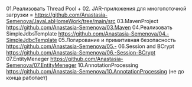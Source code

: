 01.Реализовать Thread Pool + 02. JAR-приложения для многопоточной загрузки = https://github.com/Anastasia-Semenova/JavaLabHomeWork/tree/main/src
03.MavenProject https://github.com/Anastasia-Semenova/03.Maven
04.Реализовать SimpleJdbsTemplate https://github.com/Anastasia-Semenova/04.-SimpleJdbcTemplate
05.Логирование и примитивная безопасность https://github.com/Anastasia-Semenova/05.-
06.Session and BCrypt https://github.com/Anastasia-Semenova/06.-Session-BCrypt
07.EntityMeneger https://github.com/Anastasia-Semenova/07.EntityMeneger
10.AnnotationProcessing https://github.com/Anastasia-Semenova/10.AnnotationProcessing (не до конца работает)

